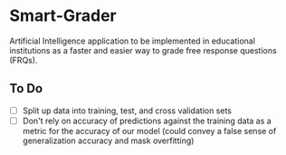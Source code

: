 # Smart-Grader
Artificial Intelligence application to be implemented in educational institutions as a faster and easier way to grade free response questions (FRQs). 

## To Do
- [ ] Split up data into training, test, and cross validation sets
- [ ] Don't rely on accuracy of predictions against the training data as a metric for the accuracy of our model (could convey a false sense of generalization accuracy and mask overfitting)

